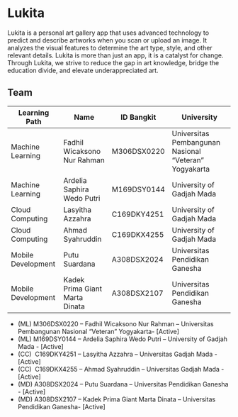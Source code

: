 # Lukita
Lukita is a personal art gallery app that uses advanced technology to predict and describe artworks when you scan or upload an image. It analyzes the visual features to determine the art type, style, and other relevant details. Lukita is more than just an app, it is a catalyst for change. Through Lukita, we strive to reduce the gap in art knowledge, bridge the education divide, and elevate underappreciated art.

## Team

|   Learning Path    | Name                           | ID Bangkit       |                       University                            | 
| ------------------ | -------------------------------|------------------|-------------------------------------------------------------|
| Machine Learning   | Fadhil Wicaksono Nur Rahman    | M306DSX0220      | Universitas Pembangunan Nasional “Veteran” Yogyakarta       |
| Machine Learning   | Ardelia Saphira Wedo Putri     | M169DSY0144      | University of Gadjah Mada                                   |
| Cloud Computing    | Lasyitha Azzahra               | C169DKY4251      | University of Gadjah Mada                                   |
| Cloud Computing    | Ahmad Syahruddin               | C169DKX4255      | University of Gadjah Mada                                   |
| Mobile Development | Putu Suardana                  | A308DSX2024      | Universitas Pendidikan Ganesha                              |
| Mobile Development | Kadek Prima Giant Marta Dinata | A308DSX2107      | Universitas Pendidikan Ganesha                              |

- (ML) M306DSX0220 – Fadhil Wicaksono Nur Rahman – Universitas Pembangunan Nasional “Veteran” Yogyakarta- [Active]
- (ML) M169DSY0144 – Ardelia Saphira Wedo Putri – University of Gadjah Mada - [Active]
- (CC)  C169DKY4251 – Lasyitha Azzahra – Universitas Gadjah Mada - [Active]
- (CC)  C169DKX4255 – Ahmad Syahruddin – Universitas Gadjah Mada - [Active]
- (MD) A308DSX2024 – Putu Suardana – Universitas Pendidikan Ganesha - [Active]
- (MD) A308DSX2107 – Kadek Prima Giant Marta Dinata – Universitas Pendidikan Ganesha- [Active]
